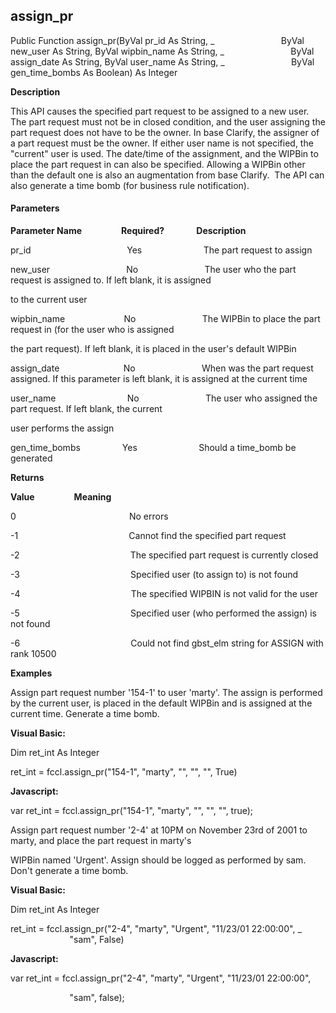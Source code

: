 assign_pr
---------

Public Function assign_pr(ByVal pr_id As String, _
                          ByVal new_user As String, ByVal wipbin_name As String, _
                          ByVal assign_date As String, ByVal user_name As String, _
                          ByVal gen_time_bombs As Boolean) As Integer

**Description**

This API causes the specified part request to be assigned to a new user. The part request must not be in closed condition, and the user assigning the part request does not have to be the owner. In base Clarify, the assigner of a part request must be the owner. If either user name is not specified, the "current" user is used. The date/time of the assignment, and the WIPBin to place the part request in can also be specified. Allowing a WIPBin other than the default one is also an augmentation from base Clarify.  The API can also generate a time bomb (for business rule notification).

#### Parameters
**Parameter Name**                **Required?**             **Description**

pr_id                                       Yes                         The part request to assign

new_user                               No                           The user who the part request is assigned to. If left blank, it is assigned

to the current user

wipbin_name                        No                           The WIPBin to place the part request in (for the user who is assigned

the part request). If left blank, it is placed in the user's default WIPBin

assign_date                          No                           When was the part request assigned. If this parameter is left blank, it is assigned at the current time

user_name                             No                           The user who assigned the part request. If left blank, the current

user performs the assign

gen_time_bombs                 Yes                         Should a time_bomb be generated

**Returns**

**Value**                **Meaning**

0                                              No errors

-1                                             Cannot find the specified part request

-2                                             The specified part request is currently closed

-3                                             Specified user (to assign to) is not found

-4                                             The specified WIPBIN is not valid for the user

-5                                             Specified user (who performed the assign) is not found

-6                                             Could not find gbst_elm string for ASSIGN with rank 10500

**Examples**

 Assign part request number '154-1' to user 'marty'. The assign is performed by the current user, is placed in the default WIPBin and is assigned at the current time. Generate a time bomb.

**Visual Basic:**

Dim ret_int As Integer

ret_int = fccl.assign_pr("154-1", "marty", "", "", "", True)

**Javascript:**

var ret_int = fccl.assign_pr("154-1", "marty", "", "", "", true);

 Assign part request number '2-4' at 10PM on November 23rd of 2001 to marty, and place the part request in marty's

WIPBin named 'Urgent'. Assign should be logged as performed by sam. Don't generate a time bomb.

**Visual Basic:**

Dim ret_int As Integer

ret_int = fccl.assign_pr("2-4", "marty", "Urgent", "11/23/01 22:00:00", _
                        "sam", False)

**Javascript:**

var ret_int = fccl.assign_pr("2-4", "marty", "Urgent", "11/23/01 22:00:00",

                        "sam", false);
